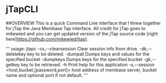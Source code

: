 # jTapCLI

##OVERVIEW
This is a quick Command Line interface that I threw together for jTap the Java Membase Tap interface. All credit for jTap goes to mikewied and you can get updated version of the jTap source code [right here|https://github.com/mikewied/jtap].

'''
usage: jtapc
 -cs,--clearsession                           Clear session info from
                                              drive.
 -dk,--deletekey <key>                        key to be deleted.
 -dumpall                                     Dumps keys and values for
                                              the specified bucket
 -dumpkeys                                    Dumps keys for the specified
                                              bucket
 -gk,--getkey <key>                           key to be retrieved.
 -h                                           Print help for this
                                              application
 -s,--session <host,bucket,[password,port]>   host address of membase
                                              server, bucket name and
                                              optional port if not
                                              default.
'''

 